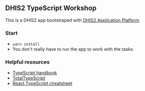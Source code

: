 
## DHIS2 TypeScript Workshop


This is a DHIS2 app bootstraped with [DHIS2 Application Platform](https://github.com/dhis2/app-platform).


### Start

* `yarn install`
* You don't really have to run the app to work with the tasks.



### Helpful resources

* [TypeScript handbook](https://www.typescriptlang.org/docs/handbook/intro.html)
* [TotalTypeScript](https://www.totaltypescript.com/tsconfig-cheat-sheet)
* [React TypeScript cheatsheet](https://react-typescript-cheatsheet.netlify.app/docs/basic/setup)
